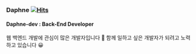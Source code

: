 ### Daphne [![Hits](https://hits.seeyoufarm.com/api/count/incr/badge.svg?url=https%3A%2F%2Fgithub.com%2FDaphne-dev)](https://hits.seeyoufarm.com)

#### Daphne-dev : Back-End Developer

웹 백엔드 개발에 관심이 많은 개발자입니다 🙌
함께 일하고 싶은 개발자가 되려고 노력하고 있습니다 😀


